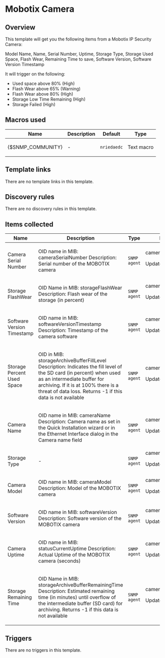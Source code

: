 # Mobotix Camera

## Overview

This template will get you the following items from a Mobotix IP Security Camera:


Model Name, Name, Serial Number, Uptime, Storage Type, Storage Used Space, Flash Wear, Remaining Time to save, Software Version, Software Version Timestamp


It will trigger on the following:


* Used space above 80% (High)
* Flash Wear above 65% (Warning)
* Flash Wear above 80% (High)
* Storage Low Time Remaining (High)
* Storage Failed (High)


 


 



## Macros used

|Name|Description|Default|Type|
|----|-----------|-------|----|
|{$SNMP_COMMUNITY}|<p>-</p>|`nriedaedc`|Text macro|
## Template links

There are no template links in this template.

## Discovery rules

There are no discovery rules in this template.

## Items collected

|Name|Description|Type|Key and additional info|
|----|-----------|----|----|
|Camera Serial Number|<p>OID name in MIB: cameraSerialNumber Description: Serial number of the MOBOTIX camera</p>|`SNMP agent`|camera.serialnumber<p>Update: 6h</p>|
|Storage FlashWear|<p>OID Name in MIB: storageFlashWear Description: Flash wear of the storage (in percent)</p>|`SNMP agent`|camera.storage.wear<p>Update: 10m</p>|
|Software Version Timestamp|<p>OID name in MIB: softwareVersionTimestamp Description: Timestamp of the camera software</p>|`SNMP agent`|camera.software.version.timestamp<p>Update: 1h</p>|
|Storage Percent Used Space|<p>OID in MIB: storageArchiveBufferFillLevel Description: Indicates the fill level of the SD card (in percent) when used as an intermediate buffer for archiving. If it is at 100% there is a threat of data loss. Returns -1 if this data is not available</p>|`SNMP agent`|camera.storage.usedspace<p>Update: 10m</p>|
|Camera Name|<p>OID name in MIB: cameraName Description: Camera name as set in the Quick Installation wizard or in the Ethernet Interface dialog in the Camera name field</p>|`SNMP agent`|camera.name<p>Update: 6h</p>|
|Storage Type|<p>-</p>|`SNMP agent`|camera.storage.type<p>Update: 6h</p>|
|Camera Model|<p>OID name in MIB: cameraModel Description: Model of the MOBOTIX camera</p>|`SNMP agent`|camera.model<p>Update: 6h</p>|
|Software Version|<p>OID name in MIB: softwareVersion Description: Software version of the MOBOTIX camera</p>|`SNMP agent`|camera.software.version<p>Update: 1h</p>|
|Camera Uptime|<p>OID name in MIB: statusCurrentUptime Description: Actual Uptime of the MOBOTIX camera (seconds)</p>|`SNMP agent`|camera.uptime<p>Update: 10m</p>|
|Storage Remaining Time|<p>OID Name in MIB: storageArchiveBufferRemainingTime Description: Estimated remaining time (in minutes) until overflow of the intermediate buffer (SD card) for archiving. Returns -1 if this data is not available</p>|`SNMP agent`|camera.storage.remainingtime<p>Update: 10m</p>|
## Triggers

There are no triggers in this template.

